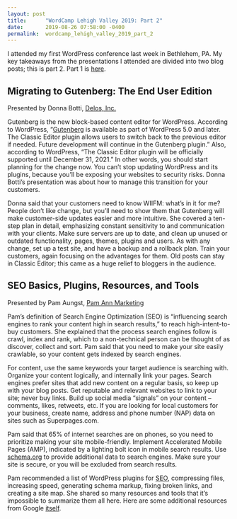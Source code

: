 ```yaml
---
layout: post
title:      "WordCamp Lehigh Valley 2019: Part 2"
date:       2019-08-26 07:58:00 -0400
permalink:  wordcamp_lehigh_valley_2019_part_2
---
```



I attended my first WordPress conference last week in Bethlehem, PA. My key takeaways from the presentations I attended are divided into two blog posts; this is part 2. Part 1 is [here](http://valeriehmoore.com/wordcamp_lehigh_valley_2019_part_1).

## Migrating to Gutenberg: The End User Edition
Presented by Donna Botti, [Delos, Inc.](https://www.delosinc.com/)

Gutenberg is the new block-based content editor for WordPress. According to WordPress, “[Gutenberg](https://wordpress.org/gutenberg/) is available as part of WordPress 5.0 and later. The Classic Editor plugin allows users to switch back to the previous editor if needed. Future development will continue in the Gutenberg plugin.” Also, according to WordPress, “The Classic Editor plugin will be officially supported until December 31, 2021.” In other words, you should start planning for the change now. You can’t stop updating WordPress and its plugins, because you’ll be exposing your websites to security risks. Donna Botti’s presentation was about how to manage this transition for your customers.

Donna said that your customers need to know WIIFM: what’s in it for me? People don’t like change, but you’ll need to show them that Gutenberg will make customer-side updates easier and more intuitive. She covered a ten-step plan in detail, emphasizing constant sensitivity to and communication with your clients. Make sure servers are up to date, and clean up unused or outdated functionality, pages, themes, plugins and users. As with any change, set up a test site, and have a backup and a rollback plan. Train your customers, again focusing on the advantages for them. Old posts can stay in Classic Editor; this came as a huge relief to bloggers in the audience.

## SEO Basics, Plugins, Resources, and Tools
Presented by Pam Aungst, [Pam Ann Marketing](https://pamannmarketing.com/)

Pam’s definition of Search Engine Optimization (SEO) is “influencing search engines to rank your content high in search results,” to reach high-intent-to-buy customers. She explained that the process search engines follow is crawl, index and rank, which to a non-technical person can be thought of as discover, collect and sort. Pam said that you need to make your site easily crawlable, so your content gets indexed by search engines.

For content, use the same keywords your target audience is searching with. Organize your content logically, and internally link your pages. Search engines prefer sites that add new content on a regular basis, so keep up with your blog posts. Get reputable and relevant websites to link to your site; never buy links. Build up social media “signals” on your content – comments, likes, retweets, etc. If you are looking for local customers for your business, create name, address and phone number (NAP) data on sites such as Superpages.com.

Pam said that 65% of internet searches are on phones, so you need to prioritize making your site mobile-friendly. Implement Accelerated Mobile Pages (AMP), indicated by a lighting bolt icon in mobile search results. Use [schema.org](https://schema.org/docs/gs.html#microdata_why) to provide additional data to search engines. Make sure your site is secure, or you will be excluded from search results.

Pam recommended a list of WordPress plugins for [SEO](https://yoast.com/), compressing files, increasing speed, generating schema markup, fixing broken links, and creating a site map. She shared so many resources and tools that it’s impossible to summarize them all here. Here are some additional resources from Google [itself](https://support.google.com/webmasters/answer/7451184?hl=en).

